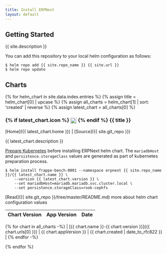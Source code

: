 ```yaml
---
title: Install ERPNext
layout: default
---
```


## Getting Started

{{ site.description }}

You can add this repository to your local helm configuration as follows:

```console
$ helm repo add {{ site.repo_name }} {{ site.url }}
$ helm repo update
```

## Charts

{% for helm_chart in site.data.index.entries %}
{% assign title = helm_chart[0] | upcase %}
{% assign all_charts = helm_chart[1] | sort: 'created' | reverse %}
{% assign latest_chart = all_charts[0] %}

<h3>
  {% if latest_chart.icon %}
  <img src="{{ latest_chart.icon }}" style="height:1.2em;vertical-align: middle;" />
  {% endif %}
  {{ title }}
</h3>

[Home]({{ latest_chart.home }}) \| [Source]({{ site.git_repo }})

{{ latest_chart.description }}

[Prepare Kubernetes](prepare-kubernetes) before installing ERPNext helm chart. The `mariadbHost` and `persistence.storageClass` values are generated as part of kubernetes preparation process.

```console
$ helm install frappe-bench-0001 --namespace erpnext {{ site.repo_name }}/{{ latest_chart.name }} \
    --version {{ latest_chart.version }} \
    --set mariadbHost=mariadb.mariadb.svc.cluster.local \
    --set persistence.storageClass=rook-cephfs
```

[Read]({{ site.git_repo }}/tree/master/README.md) more about helm chart configuration values

| Chart Version | App Version | Date |
|---------------|-------------|------|
{% for chart in all_charts -%}
| [{{ chart.name }}-{{ chart.version }}]({{ chart.urls[0] }}) | {{ chart.appVersion }} | {{ chart.created | date_to_rfc822 }} |
{% endfor -%}

{% endfor %}
